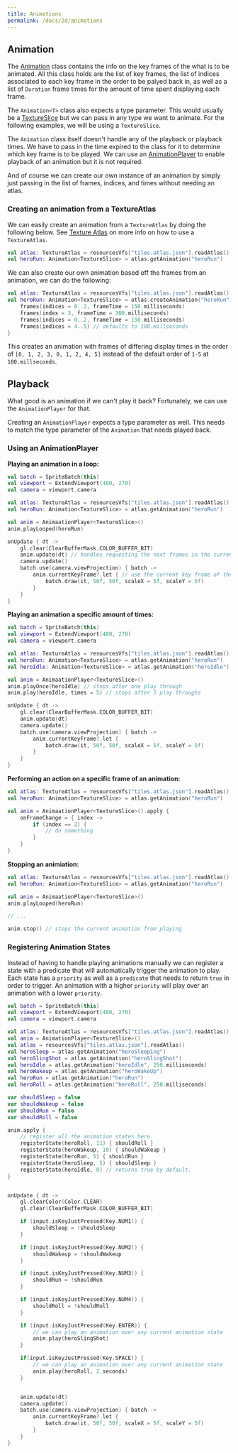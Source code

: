 ```yaml
---
title: Animations
permalink: /docs/2d/animations
---
```


## Animation

The [Animation](https://github.com/littlektframework/littlekt/blob/master/core/src/commonMain/kotlin/com/lehaine/littlekt/graphics/Animation.kt) class contains the info on the key frames of the what is to be animated. All this class holds are the list of key frames, the list of indices associated to each key frame in the order to be palyed back in, as well as a list of `Duration` frame times for the amount of time spent displaying each frame.

The `Animation<T>` class also expects a type parameter. This would usually be a [TextureSlice](/docs/2d/textures-and-textureslices) but we can pass in any type we want to animate. For the following examples, we will be using a `TextureSlice`.

The `Animation` class itself doesn't handle any of the playback or playback times. We have to pass in the time expired to the class for it to determine which key frame is to be played. We can use an [AnimationPlayer](https://github.com/littlektframework/littlekt/blob/master/core/src/commonMain/kotlin/com/lehaine/littlekt/graphics/AnimationPlayer.kt) to enable playback of an animation but it is not required.

And of course we can create our own instance of an animation by simply just passing in the list of frames, indices, and times without needing an atlas.

### Creating an animation from a TextureAtlas

We can easily create an animation from a `TextureAtlas` by doing the following below. See [Texture Atlas](/docs/2d/texture-atlas) on more info on how to use a `TextureAtlas`.

```kotlin
val atlas: TextureAtlas = resourcesVfs["tiles.atlas.json"].readAtlas()
val heroRun: Animation<TextureSlice> = atlas.getAnimation("heroRun")
```

We can also create our own animation based off the frames from an animation, we can do the following:

```kotlin
val atlas: TextureAtlas = resourcesVfs["tiles.atlas.json"].readAtlas()
val heroRun: Animation<TextureSlice> = atlas.createAnimation("heroRun") {
    frames(indices = 0..2, frameTime = 150.milliseconds)
    frames(index = 3, frameTime = 300.milliseconds)
    frames(indices = 0..2, frameTime = 150.milliseconds)
    frames(indices = 4..5) // defaults to 100.millseconds
}
```

This creates an animation with frames of differing display times in the order of `[0, 1, 2, 3, 0, 1, 2, 4, 5]` instead of the default order of `1-5` at `100.millseconds`.

## Playback

What good is an animation if we can't play it back? Fortunately, we can use the `AnimationPlayer` for that.

Creating an `AnimationPlayer` expects a type parameter as well. This needs to match the type parameter of the `Animation` that needs played back.

### Using an AnimationPlayer

**Playing an animation in a loop:**

```kotlin
val batch = SpriteBatch(this)
val viewport = ExtendViewport(480, 270)
val camera = viewport.camera

val atlas: TextureAtlas = resourcesVfs["tiles.atlas.json"].readAtlas()
val heroRun: Animation<TextureSlice> = atlas.getAnimation("heroRun")

val anim = AnimaationPlayer<TextureSlice>()
anim.playLooped(heroRun)

onUpdate { dt ->
    gl.clear(ClearBufferMask.COLOR_BUFFER_BIT)
    anim.update(dt) // handles requesting the next frames in the current animation
    camera.update()
    batch.use(camera.viewProjection) { batch ->
        anim.currentKeyFrame?.let { // use the current key frame of the animation to render
            batch.draw(it, 50f, 50f, scaleX = 5f, scaleY = 5f)
        }
    }
}
```

**Playing an animation a specific amount of times:**

```kotlin
val batch = SpriteBatch(this)
val viewport = ExtendViewport(480, 270)
val camera = viewport.camera

val atlas: TextureAtlas = resourcesVfs["tiles.atlas.json"].readAtlas()
val heroRun: Animation<TextureSlice> = atlas.getAnimation("heroRun")
val heroIdle: Animation<TextureSlice> = atlas.getAnimation("heroIdle")

val anim = AnimaationPlayer<TextureSlice>()
anim.playOnce(heroIdle) // stops after one play through
anim.play(heroIdle, times = 5) // stops after 5 play throughs

onUpdate { dt ->
    gl.clear(ClearBufferMask.COLOR_BUFFER_BIT)
    anim.update(dt)
    camera.update()
    batch.use(camera.viewProjection) { batch ->
        anim.currentKeyFrame?.let {
            batch.draw(it, 50f, 50f, scaleX = 5f, scaleY = 5f)
        }
    }
}
```

**Performing an action on a specific frame of an animation:**

```kotlin
val atlas: TextureAtlas = resourcesVfs["tiles.atlas.json"].readAtlas()
val heroRun: Animation<TextureSlice> = atlas.getAnimation("heroRun")

val anim = AnimaationPlayer<TextureSlice>().apply {
    onFrameChange = { index ->
        if (index == 2) {
            // do something
        }
    }
}
```

**Stopping an animiation:**

```kotlin
val atlas: TextureAtlas = resourcesVfs["tiles.atlas.json"].readAtlas()
val heroRun: Animation<TextureSlice> = atlas.getAnimation("heroRun")

val anim = AnimaationPlayer<TextureSlice>()
anim.playLooped(heroRun)

// ...

anim.stop() // stops the current animation from playing
```

### Registering Animation States

Instead of having to handle playing animations manually we can register a state with a predicate that will automatically trigger the animation to play. Each state has a `priority` as well as a `predicate` that needs to return `true` in order to trigger. An animation with a higher `priority` will play over an animation with a lower `priority`.

```kotlin
val batch = SpriteBatch(this)
val viewport = ExtendViewport(480, 270)
val camera = viewport.camera

val atlas: TextureAtlas = resourcesVfs["tiles.atlas.json"].readAtlas()
val anim = AnimationPlayer<TextureSlice>()
val atlas = resourcesVfs["tiles.atlas.json"].readAtlas()
val heroSleep = atlas.getAnimation("heroSleeping")
val heroSlingShot = atlas.getAnimation("heroSlingShot")
val heroIdle = atlas.getAnimation("heroIdle", 250.milliseconds)
val heroWakeup = atlas.getAnimation("heroWakeUp")
val heroRun = atlas.getAnimation("heroRun")
val heroRoll = atlas.getAnimation("heroRoll", 250.milliseconds)

var shouldSleep = false
var shouldWakeup = false
var shouldRun = false
var shouldRoll = false

anim.apply {
    // register all the animation states here.
    registerState(heroRoll, 11) { shouldRoll }
    registerState(heroWakeup, 10) { shouldWakeup }
    registerState(heroRun, 5) { shouldRun }
    registerState(heroSleep, 5) { shouldSleep }
    registerState(heroIdle, 0) // returns true by default.
}


onUpdate { dt ->
    gl.clearColor(Color.CLEAR)
    gl.clear(ClearBufferMask.COLOR_BUFFER_BIT)

    if (input.isKeyJustPressed(Key.NUM1)) {
        shouldSleep = !shouldSleep
    }

    if (input.isKeyJustPressed(Key.NUM2)) {
        shouldWakeup = !shouldWakeup
    }

    if (input.isKeyJustPressed(Key.NUM3)) {
        shouldRun = !shouldRun
    }

    if (input.isKeyJustPressed(Key.NUM4)) {
        shouldRoll = !shouldRoll
    }

    if (input.isKeyJustPressed(Key.ENTER)) {
        // we can play an animation over any current animation state
        anim.play(heroSlingShot)
    }

    if(input.isKeyJustPressed(Key.SPACE)) {
        // we can play an animation over any current animation state
        anim.play(heroRoll, 2.seconds)
    }


    anim.update(dt)
    camera.update()
    batch.use(camera.viewProjection) { batch ->
        anim.currentKeyFrame?.let {
            batch.draw(it, 50f, 50f, scaleX = 5f, scaleY = 5f)
        }
    }
}
```
